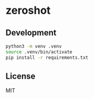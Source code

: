 # zeroshot

## Development

```sh
python3 -m venv .venv
source .venv/bin/activate
pip install -r requirements.txt
```

## License

MIT
